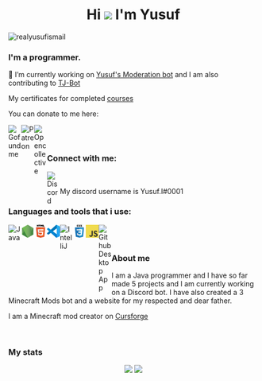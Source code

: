 <h1 align="center">Hi <img src="https://media.giphy.com/media/hvRJCLFzcasrR4ia7z/giphy.gif" width="25px"> I'm Yusuf</h1>
<p align="left"> <img src="https://komarev.com/ghpvc/?username=realyusufismail&label=Profile%20views&color=0e75b6&style=flat" alt="realyusufismail" /> </p>

### I'm a programmer.
 🔭 I’m currently working on [Yusuf's Moderation bot](https://github.com/Yusuf-s-Discord-bot/Yusuf-s-Moderation-Bot) and I am also contributing to [TJ-Bot](https://github.com/Together-Java/TJ-Bot/)
 
 My certificates for completed [courses](https://github.com/realyusufismail/Certificates)
 
 You can donate to me here:
 
 [<img align="left" alt="Gofundme" width="26px" src="https://cdn.iconscout.com/icon/free/png-512/gofundme-3771023-3147640.png"/>][gofundme]
 [<img align="left" alt="Patreon" width="26px" src="https://cdn.iconscout.com/icon/free/png-512/patreon-3775483-3150281.png"/>][patreon]
 [<img align="left" alt="Opencollective" width="26px" src="https://cdn.iconscout.com/icon/free/png-512/opencollective-2752112-2284929.png"/>][opencollective]

 
  <br/>
<br/>
 
 ### Connect with me:
[<img align="left" alt="Discord" width="26px" src="https://brandslogos.com/wp-content/uploads/images/discord-logo-vector.svg"/>][discord]
<br>

My discord username is Yusuf.I#0001

 ### Languages and tools that i use:
 
 [<img align="left" alt="Java" width="26px" src="https://cdn.iconscout.com/icon/free/png-512/java-43-569305.png"/>][java]
 [<img align="left" alt="Node JS" width="26px" src="https://raw.githubusercontent.com/github/explore/80688e429a7d4ef2fca1e82350fe8e3517d3494d/topics/nodejs/nodejs.png"/>][nodejs]
 [<img align="left" alt="HTML 5" width="26px" src="https://raw.githubusercontent.com/github/explore/80688e429a7d4ef2fca1e82350fe8e3517d3494d/topics/html/html.png"/>][html]
[<img align="left" alt="Visual Studio Code" width="26px" src="https://raw.githubusercontent.com/github/explore/80688e429a7d4ef2fca1e82350fe8e3517d3494d/topics/visual-studio-code/visual-studio-code.png"/>][vscode]
[<img align="left" alt="IntelliJ" width="26px" src="https://cdn.iconscout.com/icon/free/png-512/intellij-idea-569199.png"/>][intellij]
[<img align="left" alt="CSS" width="26px" src="https://raw.githubusercontent.com/github/explore/80688e429a7d4ef2fca1e82350fe8e3517d3494d/topics/css/css.png"/>][css]
[<img align="left" alt="Javascript" width="26px" src="https://raw.githubusercontent.com/github/explore/80688e429a7d4ef2fca1e82350fe8e3517d3494d/topics/javascript/javascript.png"/>][javascript]
[<img align="left" alt="Github Desktop App" width="26px" src="https://upload.wikimedia.org/wikipedia/commons/thumb/a/ae/Github-desktop-logo-symbol.svg/120px-Github-desktop-logo-symbol.svg.png"/>][github_app]


 <br/>
<br/>
 

### About me
I am a Java programmer and I have so far made 5 projects and I am currently working on a Discord bot. I have also created a 3 Minecraft Mods bot and a website for my respected and dear father.

I am a Minecraft mod creator on [Cursforge](https://www.curseforge.com/members/realyusufismail/projects)

 <br/>

### My stats

<div align="center">
  <img height="180em" src="https://github-readme-stats.vercel.app/api?username=realyusufismail&count_private=true&show_icons=true&theme=dark" />
  <img height="180em" src="https://github-readme-stats.vercel.app/api/top-langs/?username=realyusufismail&count_private=true      &theme=dark&layout=compact&langs_count=6" />
</div>


[youtube]: https://www.youtube.com/channel/UC1RUkzjpWtp4w3OoMKh7pGg
[mod1]: https://www.curseforge.com/minecraft/mc-mods/ben-ten-mob-mod
[mod2]: https://www.curseforge.com/minecraft/mc-mods/creatuures
[discord]: https://discord.gg/hpY6s6mh3N
[vscode]: https://code.visualstudio.com
[java]: https://www.java.com
[html]: https://en.wikipedia.org/wiki/HTML
[css]: https://en.wikipedia.org/wiki/CSS
[javascript]: https://www.javascript.com
[nodejs]: https://nodejs.org
[intellij]: https://www.jetbrains.com/idea/
[atom]: https://atom.io/
[gofundme]: https://www.gofundme.com/manage/bvbqp-help-me-get-a-better-computer
[patreon]: https://www.patreon.com/YusufIsmail
[opencollective]: https://opencollective.com/yusufi 
[github_app]: https://desktop.github.com



